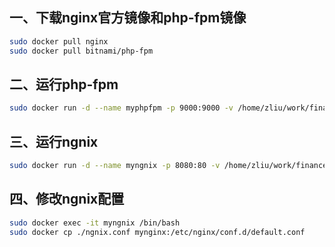 ## 一、下载nginx官方镜像和php-fpm镜像
```sh
sudo docker pull nginx
sudo docker pull bitnami/php-fpm
```
## 二、运行php-fpm
```sh
sudo docker run -d --name myphpfpm -p 9000:9000 -v /home/zliu/work/finance_kirin0.1/web/public:/usr/share/nginx/html bitnami/php-fpm
```
## 三、运行ngnix
```sh
sudo docker run -d --name myngnix -p 8080:80 -v /home/zliu/work/finance_kirin0.1/web/public:/usr/share/nginx/html nginx
```
## 四、修改ngnix配置
```sh
sudo docker exec -it myngnix /bin/bash
sudo docker cp ./ngnix.conf mynginx:/etc/nginx/conf.d/default.conf
```
